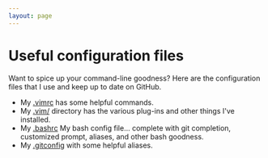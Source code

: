 ```yaml
---
layout: page
---
```


# Useful configuration files

Want to spice up your command-line goodness? Here are the configuration files that I use and keep up to date on GitHub.

* My [.vimrc](https://github.com/andymeneely/scripts-settings/blob/master/se-dept/.vimrc) has some helpful commands. 
* My [.vim/](https://github.com/andymeneely/scripts-settings/blob/master/se-dept/.vim) directory has the various plug-ins and other things I've installed.
* My [.bashrc](https://github.com/andymeneely/scripts-settings/blob/master/se-dept/.bashrc) My bash config file... complete with git completion, customized prompt, aliases, and other bash goodness.
* My [.gitconfig](https://github.com/andymeneely/scripts-settings/blob/master/se-dept/.gitconfig) with some helpful aliases.